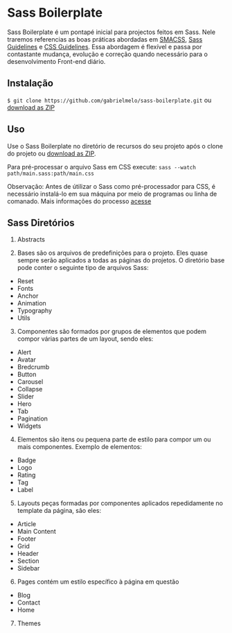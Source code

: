 # Sass Boilerplate

Sass Boilerplate é um pontapé inicial para projectos feitos em Sass. Nele traremos referencias as boas práticas abordadas em [SMACSS](https://smacss.com), [Sass Guidelines](https://sass-guidelin.es) e [CSS Guidelines](http://cssguidelin.es). Essa abordagem é flexível e passa por contastante mudança, evolução e correção quando necessário para o desenvolvimento Front-end diário.


## Instalação

```$ git clone https://github.com/gabrielmelo/sass-boilerplate.git``` ou [download as ZIP](https://github.com/gabrielmelo/sass-boilerplate/archive/master.zip)

## Uso

Use o Sass Boilerplate no diretório de recursos do seu projeto após o clone do projeto ou [download as ZIP](https://github.com/gabrielmelo/sass-boilerplate/archive/master.zip).

Para pré-processar o arquivo Sass em CSS execute: ``` sass --watch path/main.sass:path/main.css ```

Observação: Antes de útilizar o Sass como pré-processador para CSS, é necessário instalá-lo em sua máquina por meio de programas ou linha de comanado. Mais informações do processo [acesse](http://sass-lang.com/install)

## Sass Diretórios
1. Abstracts

2. Bases são os arquivos de predefinições para o projeto. Eles quase sempre serão aplicados a todas as páginas do projetos. O diretório base pode conter o seguinte tipo de arquivos Sass:

  - Reset
  - Fonts
  - Anchor
  - Animation
  - Typography
  - Utils

3. Componentes são formados por grupos de elementos que podem compor várias partes de um layout, sendo eles:

  - Alert
  - Avatar
  - Bredcrumb
  - Button
  - Carousel
  - Collapse
  - Slider
  - Hero
  - Tab
  - Pagination
  - Widgets

4. Elementos são itens ou pequena parte de estilo para compor um ou mais componentes. Exemplo de elementos:
  - Badge
  - Logo
  - Rating
  - Tag
  - Label

5. Layouts peças formadas por componentes aplicados repedidamente no template da página, são eles:
  - Article
  - Main Content
  - Footer
  - Grid
  - Header
  - Section
  - Sidebar

6. Pages contém um estilo específico à página em questão
  - Blog
  - Contact
  - Home

7. Themes
